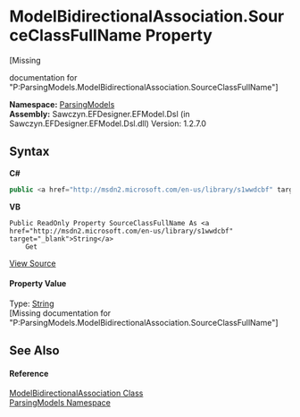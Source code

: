 # ModelBidirectionalAssociation.SourceClassFullName Property 
 

\[Missing <summary> documentation for "P:ParsingModels.ModelBidirectionalAssociation.SourceClassFullName"\]

**Namespace:**&nbsp;<a href="N_ParsingModels">ParsingModels</a><br />**Assembly:**&nbsp;Sawczyn.EFDesigner.EFModel.Dsl (in Sawczyn.EFDesigner.EFModel.Dsl.dll) Version: 1.2.7.0

## Syntax

**C#**<br />
``` C#
public <a href="http://msdn2.microsoft.com/en-us/library/s1wwdcbf" target="_blank">string</a> SourceClassFullName { get; }
```

**VB**<br />
``` VB
Public ReadOnly Property SourceClassFullName As <a href="http://msdn2.microsoft.com/en-us/library/s1wwdcbf" target="_blank">String</a>
	Get
```

<a href="https://github.com/msawczyn/EFDesigner/tree/master/src/ParsingModels/ModelBidirectionalAssociation.cs#L16" title="View the source code">View Source</a><br />

#### Property Value
Type: <a href="http://msdn2.microsoft.com/en-us/library/s1wwdcbf" target="_blank">String</a><br />\[Missing <value> documentation for "P:ParsingModels.ModelBidirectionalAssociation.SourceClassFullName"\]

## See Also


#### Reference
<a href="T_ParsingModels_ModelBidirectionalAssociation">ModelBidirectionalAssociation Class</a><br /><a href="N_ParsingModels">ParsingModels Namespace</a><br />